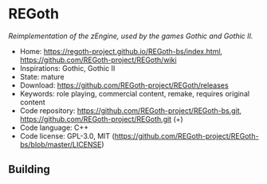 # REGoth

_Reimplementation of the zEngine, used by the games Gothic and Gothic II._

- Home: https://regoth-project.github.io/REGoth-bs/index.html, https://github.com/REGoth-project/REGoth/wiki
- Inspirations: Gothic, Gothic II
- State: mature
- Download: https://github.com/REGoth-project/REGoth/releases
- Keywords: role playing, commercial content, remake, requires original content
- Code repository: https://github.com/REGoth-project/REGoth-bs.git, https://github.com/REGoth-project/REGoth.git (+)
- Code language: C++
- Code license: GPL-3.0, MIT (https://github.com/REGoth-project/REGoth-bs/blob/master/LICENSE)

## Building
